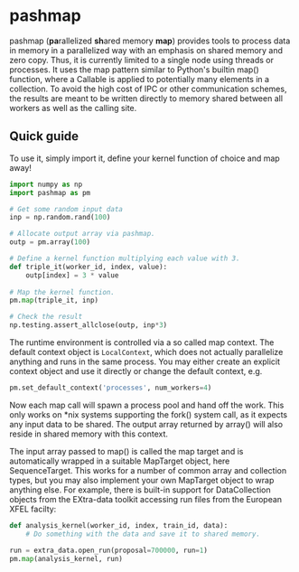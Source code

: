 # pashmap

pashmap (**pa**rallelized **sh**ared memory **map**) provides tools to process data in memory in a parallelized way with an emphasis on shared memory and zero copy. Thus, it is currently limited to a single node using threads or processes. It uses the map pattern similar to Python's builtin map() function, where a Callable is applied to potentially many elements in a collection. To avoid the high cost of IPC or other communication schemes, the results are meant to be written directly to memory shared between all workers as well as the calling site.

## Quick guide

To use it, simply import it, define your kernel function of choice and map away!
```python
import numpy as np
import pashmap as pm

# Get some random input data
inp = np.random.rand(100)

# Allocate output array via pashmap.
outp = pm.array(100)

# Define a kernel function multiplying each value with 3.
def triple_it(worker_id, index, value):
    outp[index] = 3 * value
    
# Map the kernel function.
pm.map(triple_it, inp)

# Check the result
np.testing.assert_allclose(outp, inp*3)
```
The runtime environment is controlled via a so called map context. The default context object is `LocalContext`, which does not actually parallelize anything and runs in the same process. You may either create an explicit context object and use it directly or change the default context, e.g.

```python
pm.set_default_context('processes', num_workers=4)
```
Now each map call will spawn a process pool and hand off the work. This only works on \*nix systems supporting the fork() system call, as it expects any input data to be shared. The output array returned by array() will also reside in shared memory with this context.

The input array passed to map() is called the map target and is automatically wrapped in a suitable MapTarget object, here SequenceTarget. This works for a number of common array and collection types, but you may also implement your own MapTarget object to wrap anything else. For example, there is built-in support for DataCollection objects from the EXtra-data toolkit accessing run files from the European XFEL facilty:
```python
def analysis_kernel(worker_id, index, train_id, data):
    # Do something with the data and save it to shared memory.

run = extra_data.open_run(proposal=700000, run=1)
pm.map(analysis_kernel, run)
```